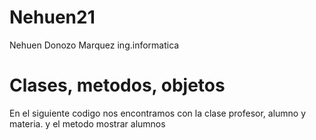 # Nehuen21
Nehuen Donozo Marquez ing.informatica

# Clases, metodos, objetos

En el siguiente codigo nos encontramos con la clase profesor, alumno y materia. y el metodo mostrar alumnos